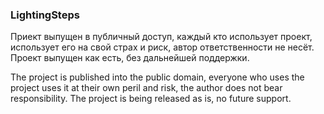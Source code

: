 ### LightingSteps
Приект выпущен в публичный доступ, каждый кто использует проект, использует его на свой страх и риск, автор ответственности не несёт.
Проект выпущен как есть, без дальнейшей поддержки.

The project is published into the public domain, everyone who uses the project uses it at their own peril and risk, the author does not bear responsibility.
The project is being released as is, no future support.
